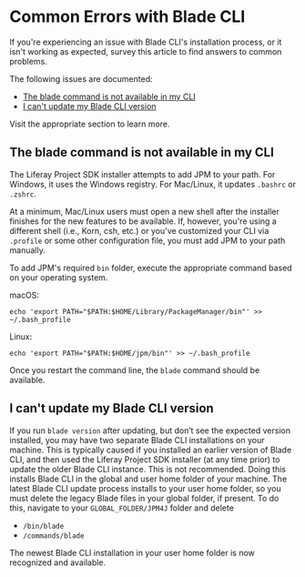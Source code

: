 # Common Errors with Blade CLI [](id=common-errors-with-blade-cli)

If you're experiencing an issue with Blade CLI's installation process, or it
isn't working as expected, survey this article to find answers to common
problems.

The following issues are documented:

- [The blade command is not available in my CLI](#the-blade-command-is-not-available-in-my-cli)
- [I can't update my Blade CLI version](#i-cant-update-my-blade-cli-version)

Visit the appropriate section to learn more.

## The blade command is not available in my CLI [](id=the-blade-command-is-not-available-in-my-cli)

The Liferay Project SDK installer attempts to add JPM to your path. For Windows,
it uses the Windows registry. For Mac/Linux, it updates `.bashrc` or `.zshrc`. 

At a minimum, Mac/Linux users must open a new shell after the installer finishes
for the new features to be available. If, however, you're using a different
shell (i.e., Korn, csh, etc.) or you've customized your CLI via `.profile` or
some other configuration file, you must add JPM to your path manually. 

To add JPM's required `bin` folder, execute the appropriate command based on
your operating system.

macOS:

    echo 'export PATH="$PATH:$HOME/Library/PackageManager/bin"' >> ~/.bash_profile

Linux:

    echo 'export PATH="$PATH:$HOME/jpm/bin"' >> ~/.bash_profile

Once you restart the command line, the `blade` command should be available.

## I can't update my Blade CLI version [](id=i-cant-update-my-blade-cli-version)

If you run `blade version` after updating, but don’t see the expected version
installed, you may have two separate Blade CLI installations on your machine.
This is typically caused if you installed an earlier version of Blade CLI, and
then used the Liferay Project SDK installer (at any time prior) to update the
older Blade CLI instance. This is not recommended. Doing this installs Blade CLI
in the global and user home folder of your machine. The latest Blade CLI update
process installs to your user home folder, so you must delete the legacy Blade
files in your global folder, if present. To do this, navigate to your
`GLOBAL_FOLDER/JPM4J` folder and delete

- `/bin/blade`
- `/commands/blade`

The newest Blade CLI installation in your user home folder is now recognized and
available.
